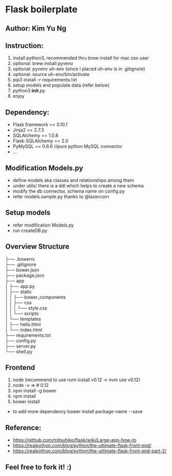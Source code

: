 # Flask boilerplate

## Author: Kim Yu Ng

## Instruction:

1. install python3, recommended thru brew install for mac osx user
1. optional: brew install pyvenv
1. optional: pyvenv uh-env (since I placed uh-env is in .gitignore)
1. optional: source uh-env/bin/activate
1. pip3 install -r requirements.txt
1. setup models and populate data (refer below)
1. python3 ____init____.py
1. enjoy

## Dependency:

* Flask framework == 0.10.1
* Jinja2 == 2.7.3 
* SQLAlchemy == 1.0.8
* Flask-SQLAlchemy == 2.0
* PyMySQL == 0.6.6 //pure python MySQL connector
* ...

## Modification Models.py
* define models aka classes and relationships among them
* under utils/ there is a ddl which helps to create a new schema
* modify the db connector, schema name on config.py
* refer models.sample.py thanks to @lazercorn

## Setup models
* refer modification Models.py 
* run createDB.py

## Overview Structure
├── .bowerrc  
├── .gitignore  
├── bower.json  
├── package.json  
├── app  
│   ├── app.py  
│   ├── static  
│   │   ├── bower_components  
│   │   ├── css  
│   │   │   └── style.css  
│   │   └── scripts  
│   └── templates  
│       ├── hello.html  
│       └── index.html  
├── requirements.txt  
├── config.py  
├── server.py  
└── shell.py  

## Frontend
1. node (recommend to use nvm install v0.12 -> nvm use v0.12)
1. node -v => # 0.12
1. npm install -g bower
1. npm install
1. bower install
* to add more dependency bower install package-name --save


## Reference:
* https://github.com/mitsuhiko/flask/wiki/Large-app-how-to
* https://realpython.com/blog/python/the-ultimate-flask-front-end/
* https://realpython.com/blog/python/the-ultimate-flask-front-end-part-2/

## Feel free to fork it! :)

